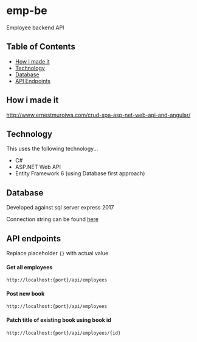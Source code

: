 # emp-be
Employee backend API

## Table of Contents
- [How i made it](#blog)
- [Technology](#technology)
- [Database](#database)
- [API Endpoints](#apiendpoints)

## How i made it <a id="blog">
http://www.ernestmuroiwa.com/crud-spa-asp-net-web-api-and-angular/

## Technology <a id="technology">
This uses the following technology...

- C#
- ASP.NET Web API
- Entity Framework 6 (using Database first approach)

## Database <a id="database">
Developed against sql server express 2017

Connection string can be found [here](https://github.com/emuroiwa/emp-be/blob/master/emp-be/Web.config "Web.Config file")


## API endpoints <a id="apiendpoints">
Replace placeholder `{}` with actual value

#### Get all employees

`http://localhost:{port}/api/employees`


#### Post new book

`http://localhost:{port}/api/employees`


#### Patch title of existing book using book id

`http://localhost:{port}/api/employees/{id}`
